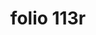 ---
layout: edition
title: folio 113r
manuscript: Padua, Biblioteca del Seminario Vescovile, MS 32
sigla: P
iip: p113r.tif
milestone: 225
---